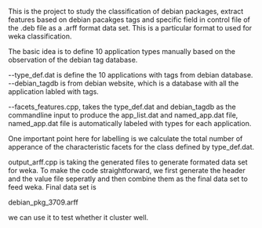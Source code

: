 This is the project to study the classification of debian packages,
extract features based on debian pacakges tags and specific field in
control file of the .deb file as a .arff format data set. This is a
particular format to used for weka classification.

The basic idea is to define 10 application types manually based on the
observation of the debian tag database.

--type_def.dat is define the 10 applications with tags from debian database.
--debian_tagdb is from debian website, which is a database with all the
application labled with tags.

--facets_features.cpp, takes the type_def.dat and debian_tagdb as the
commandline input to produce the app_list.dat and named_app.dat file,
named_app.dat file is automatically labeled with types for each application.

One important point here for labelling is we calculate the total number of
apperance of the characteristic facets for the class defined by type_def.dat.

output_arff.cpp is taking the generated files to generate formated data set for
weka. To make the code straightforward, we first generate the header and the
value file seperatly and then combine them as the final data set to feed weka.
Final data set is

debian_pkg_3709.arff

we can use it to test whether it cluster well. 


